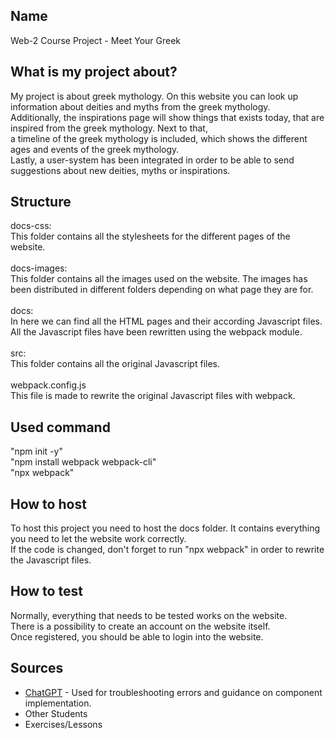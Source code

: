 ## Name
Web-2 Course Project - Meet Your Greek


## What is my project about?
My project is about greek mythology. On this website you can look up information about deities and myths from the greek mythology.\
Additionally, the inspirations page will show things that exists today, that are inspired from the greek mythology. Next to that,\
a timeline of the greek mythology is included, which shows the different ages and events of the greek mythology.\
Lastly, a user-system has been integrated in order to be able to send suggestions about new deities, myths or inspirations.

## Structure
docs-css:\
 This folder contains all the stylesheets for the different pages of the website.\
 \
docs-images:\
 This folder contains all the images used on the website. The images has been distributed in different folders depending on what page they are for.\
 \
docs:\
 In here we can find all the HTML pages and their according Javascript files. All the Javascript files have been rewritten using the webpack module.\
 \
src:\
 This folder contains all the original Javascript files.\
 \
webpack.config.js\
 This file is made to rewrite the original Javascript files with webpack.


## Used command
"npm init -y"\
"npm install webpack webpack-cli"\
"npx webpack"


## How to host
To host this project you need to host the docs folder. It contains everything you need to let the website work correctly. \
If the code is changed, don't forget to run "npx webpack" in order to rewrite the Javascript files.


## How to test
Normally, everything that needs to be tested works on the website.\
There is a possibility to create an account on the website itself. \
Once registered, you should be able to login into the website.

## Sources

- [ChatGPT](https://chatgpt.com/) - Used for troubleshooting errors and guidance on component implementation.
- Other Students
- Exercises/Lessons

